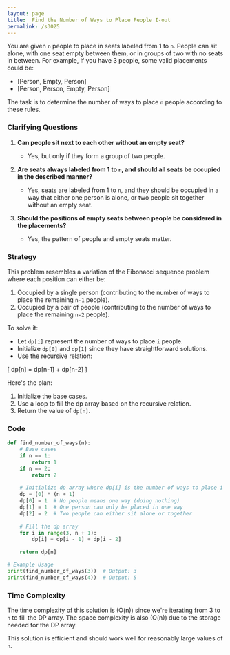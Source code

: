 ```yaml
---
layout: page
title:  Find the Number of Ways to Place People I-out
permalink: /s3025
---
```


You are given `n` people to place in seats labeled from 1 to `n`. People can sit alone, with one seat empty between them, or in groups of two with no seats in between. For example, if you have 3 people, some valid placements could be:
- [Person, Empty, Person]
- [Person, Person, Empty, Person]

The task is to determine the number of ways to place `n` people according to these rules. 

### Clarifying Questions

1. **Can people sit next to each other without an empty seat?**
   - Yes, but only if they form a group of two people.

2. **Are seats always labeled from 1 to `n`, and should all seats be occupied in the described manner?**
   - Yes, seats are labeled from 1 to `n`, and they should be occupied in a way that either one person is alone, or two people sit together without an empty seat.

3. **Should the positions of empty seats between people be considered in the placements?**
   - Yes, the pattern of people and empty seats matter.

### Strategy

This problem resembles a variation of the Fibonacci sequence problem where each position can either be:
1. Occupied by a single person (contributing to the number of ways to place the remaining `n-1` people).
2. Occupied by a pair of people (contributing to the number of ways to place the remaining `n-2` people).

To solve it:
- Let `dp[i]` represent the number of ways to place `i` people.
- Initialize `dp[0]` and `dp[1]` since they have straightforward solutions.
- Use the recursive relation:

\[ dp[n] = dp[n-1] + dp[n-2] \]

Here's the plan:
1. Initialize the base cases.
2. Use a loop to fill the dp array based on the recursive relation.
3. Return the value of `dp[n]`.

### Code

```python
def find_number_of_ways(n):
    # Base cases
    if n == 1:
        return 1
    if n == 2:
        return 2
    
    # Initialize dp array where dp[i] is the number of ways to place i people
    dp = [0] * (n + 1)
    dp[0] = 1  # No people means one way (doing nothing)
    dp[1] = 1  # One person can only be placed in one way
    dp[2] = 2  # Two people can either sit alone or together
    
    # Fill the dp array
    for i in range(3, n + 1):
        dp[i] = dp[i - 1] + dp[i - 2]
    
    return dp[n]

# Example Usage
print(find_number_of_ways(3))  # Output: 3
print(find_number_of_ways(4))  # Output: 5
```

### Time Complexity

The time complexity of this solution is \(O(n)\) since we're iterating from 3 to `n` to fill the DP array. The space complexity is also \(O(n)\) due to the storage needed for the DP array.

This solution is efficient and should work well for reasonably large values of `n`.
